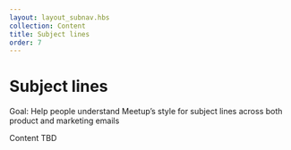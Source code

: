 ```yaml
---
layout: layout_subnav.hbs
collection: Content
title: Subject lines
order: 7
---
```


# Subject lines
Goal: Help people understand Meetup’s style for subject lines across both product and marketing emails

Content TBD
